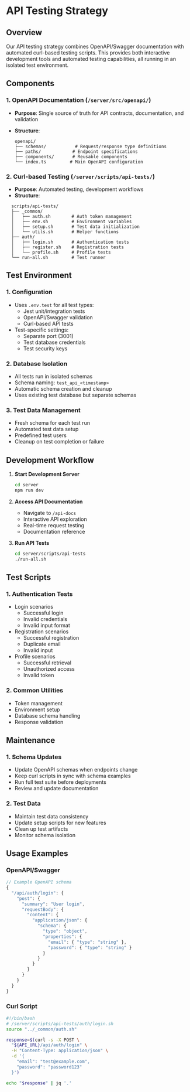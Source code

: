 # API Testing Strategy

## Overview

Our API testing strategy combines OpenAPI/Swagger documentation with automated curl-based testing scripts. This provides both interactive development tools and automated testing capabilities, all running in an isolated test environment.

## Components

### 1. OpenAPI Documentation (`/server/src/openapi/`)

- **Purpose**: Single source of truth for API contracts, documentation, and validation
- **Structure**:

  ```plaintext
  openapi/
  ├── schemas/           # Request/response type definitions
  ├── paths/            # Endpoint specifications
  ├── components/       # Reusable components
  └── index.ts         # Main OpenAPI configuration
  ```

### 2. Curl-based Testing (`/server/scripts/api-tests/`)

- **Purpose**: Automated testing, development workflows
- **Structure**:

```plaintext
  scripts/api-tests/
  ├── _common/
  │   ├── auth.sh        # Auth token management
  │   ├── env.sh         # Environment variables
  │   ├── setup.sh       # Test data initialization
  │   └── utils.sh       # Helper functions
  ├── auth/
  │   ├── login.sh       # Authentication tests
  │   ├── register.sh    # Registration tests
  │   └── profile.sh     # Profile tests
  └── run-all.sh         # Test runner
  ```

## Test Environment

### 1. Configuration

- Uses `.env.test` for all test types:
  - Jest unit/integration tests
  - OpenAPI/Swagger validation
  - Curl-based API tests
- Test-specific settings:
  - Separate port (3001)
  - Test database credentials
  - Test security keys

### 2. Database Isolation

- All tests run in isolated schemas
- Schema naming: `test_api_<timestamp>`
- Automatic schema creation and cleanup
- Uses existing test database but separate schemas

### 3. Test Data Management

- Fresh schema for each test run
- Automated test data setup
- Predefined test users
- Cleanup on test completion or failure

## Development Workflow

1. **Start Development Server**

   ```bash
   cd server
   npm run dev
   ```

2. **Access API Documentation**
   - Navigate to `/api-docs`
   - Interactive API exploration
   - Real-time request testing
   - Documentation reference

3. **Run API Tests**

   ```bash
   cd server/scripts/api-tests
   ./run-all.sh
   ```

## Test Scripts

### 1. Authentication Tests

- Login scenarios
  - Successful login
  - Invalid credentials
  - Invalid input format
- Registration scenarios
  - Successful registration
  - Duplicate email
  - Invalid input
- Profile scenarios
  - Successful retrieval
  - Unauthorized access
  - Invalid token

### 2. Common Utilities

- Token management
- Environment setup
- Database schema handling
- Response validation

## Maintenance

### 1. Schema Updates

- Update OpenAPI schemas when endpoints change
- Keep curl scripts in sync with schema examples
- Run full test suite before deployments
- Review and update documentation

### 2. Test Data

- Maintain test data consistency
- Update setup scripts for new features
- Clean up test artifacts
- Monitor schema isolation

## Usage Examples

### OpenAPI/Swagger

```typescript
// Example OpenAPI schema
{
  "/api/auth/login": {
    "post": {
      "summary": "User login",
      "requestBody": {
        "content": {
          "application/json": {
            "schema": {
              "type": "object",
              "properties": {
                "email": { "type": "string" },
                "password": { "type": "string" }
              }
            }
          }
        }
      }
    }
  }
}
```

### Curl Script

```bash
#!/bin/bash
# /server/scripts/api-tests/auth/login.sh
source "../_common/auth.sh"

response=$(curl -s -X POST \
  "${API_URL}/api/auth/login" \
  -H "Content-Type: application/json" \
  -d '{
    "email": "test@example.com",
    "password": "password123"
  }')

echo "$response" | jq '.'
```
